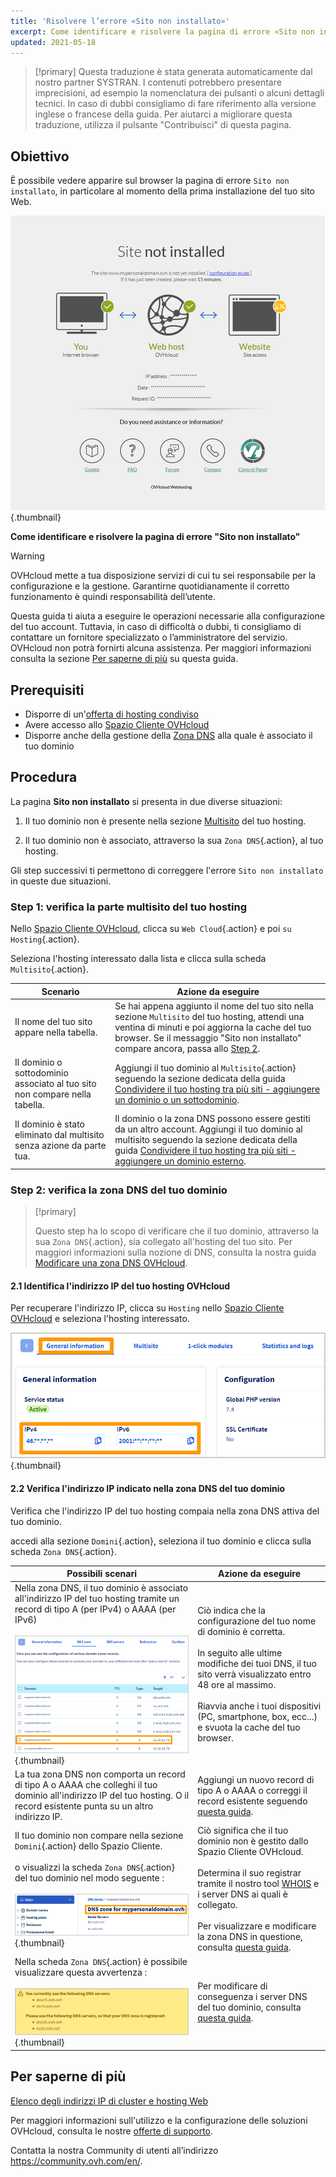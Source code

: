 ```yaml
---
title: 'Risolvere l’errore «Sito non installato»'
excerpt: Come identificare e risolvere la pagina di errore «Sito non installato»
updated: 2021-05-18
---
```


> [!primary]
> Questa traduzione è stata generata automaticamente dal nostro partner SYSTRAN. I contenuti potrebbero presentare imprecisioni, ad esempio la nomenclatura dei pulsanti o alcuni dettagli tecnici. In caso di dubbi consigliamo di fare riferimento alla versione inglese o francese della guida. Per aiutarci a migliorare questa traduzione, utilizza il pulsante "Contribuisci" di questa pagina.
>

## Obiettivo

È possibile vedere apparire sul browser la pagina di errore `Sito non installato`, in particolare al momento della prima installazione del tuo sito Web.

![site-not-installed](images/site-not-installed2021.png){.thumbnail}

**Come identificare e risolvere la pagina di errore "Sito non installato"**

> [!warning]
> OVHcloud mette a tua disposizione servizi di cui tu sei responsabile per la configurazione e la gestione. Garantirne quotidianamente il corretto funzionamento è quindi responsabilità dell’utente.
>
> Questa guida ti aiuta a eseguire le operazioni necessarie alla configurazione del tuo account. Tuttavia, in caso di difficoltà o dubbi, ti consigliamo di contattare un fornitore specializzato o l’amministratore del servizio. OVHcloud non potrà fornirti alcuna assistenza. Per maggiori informazioni consulta la sezione [Per saperne di più](#gofurther) su questa guida.

## Prerequisiti

- Disporre di un'[offerta di hosting condiviso](https://www.ovhcloud.com/it/web-hosting/)
- Avere accesso allo [Spazio Cliente OVHcloud](https://www.ovh.com/auth/?action=gotomanager&from=https://www.ovh.it/&ovhSubsidiary=it)
- Disporre anche della gestione della [Zona DNS](/pages/web_cloud/domains/dns_zone_edit) alla quale è associato il tuo dominio

## Procedura

La pagina **Sito non installato** si presenta in due diverse situazioni:

1. Il tuo dominio non è presente nella sezione [Multisito](/pages/web_cloud/web_hosting/multisites_configure_multisite#step-1-accedi-alla-gestione-del-multisito) del tuo hosting.

2. Il tuo dominio non è associato, attraverso la sua `Zona DNS`{.action}, al tuo hosting.

Gli step successivi ti permettono di correggere l'errore `Sito non installato` in queste due situazioni.

### Step 1: verifica la parte multisito del tuo hosting

Nello [Spazio Cliente OVHcloud](https://www.ovh.com/auth/?action=gotomanager&from=https://www.ovh.it/&ovhSubsidiary=it), clicca su `Web Cloud`{.action} e poi `su Hosting`{.action}.

Seleziona l'hosting interessato dalla lista e clicca sulla scheda `Multisito`{.action}.

|Scenario|Azione da eseguire|
|---|---|
|Il nome del tuo sito appare nella tabella.|Se hai appena aggiunto il nome del tuo sito nella sezione `Multisito` del tuo hosting, attendi una ventina di minuti e poi aggiorna la cache del tuo browser. Se il messaggio "Sito non installato" compare ancora, passa allo [Step 2](#checkdomainlink).|
|Il dominio o sottodominio associato al tuo sito non compare nella tabella.|Aggiungi il tuo dominio al `Multisito`{.action} seguendo la sezione dedicata della guida [Condividere il tuo hosting tra più siti - aggiungere un dominio o un sottodominio](/pages/web_cloud/web_hosting/multisites_configure_multisite#step-2-aggiungi-un-dominio-o-un-sottodominio).|
|Il dominio è stato eliminato dal multisito senza azione da parte tua.|Il dominio o la zona DNS possono essere gestiti da un altro account. Aggiungi il tuo dominio al multisito seguendo la sezione dedicata della guida [Condividere il tuo hosting tra più siti - aggiungere un dominio esterno](/pages/web_cloud/web_hosting/multisites_configure_multisite#step-22-aggiungere-un-dominio-esterno).|

### Step 2: verifica la zona DNS del tuo dominio <a name="checkdomainlink"></a>

> [!primary]
>
> Questo step ha lo scopo di verificare che il tuo dominio, attraverso la sua `Zona DNS`{.action}, sia collegato all'hosting del tuo sito.
> Per maggiori informazioni sulla nozione di DNS, consulta la nostra guida [Modificare una zona DNS OVHcloud](/pages/web_cloud/domains/dns_zone_edit#obiettivo).

#### 2\.1 Identifica l'indirizzo IP del tuo hosting OVHcloud

Per recuperare l'indirizzo IP, clicca su `Hosting` nello [Spazio Cliente OVHcloud](https://www.ovh.com/auth/?action=gotomanager&from=https://www.ovh.it/&ovhSubsidiary=it) e seleziona l'hosting interessato.

![hosting-general-informations](images/hosting-general-informations.png){.thumbnail}

#### 2\.2 Verifica l'indirizzo IP indicato nella zona DNS del tuo dominio

Verifica che l'indirizzo IP del tuo hosting compaia nella zona DNS attiva del tuo dominio.

accedi alla sezione `Domini`{.action}, seleziona il tuo dominio e clicca sulla scheda `Zona DNS`{.action}.

|Possibili scenari|Azione da eseguire|
|---|---|
|Nella zona DNS, il tuo dominio è associato all'indirizzo IP del tuo hosting tramite un record di tipo A (per IPv4) o AAAA (per IPv6)<br><br>![zona DNS_IP2](images/zonedns_ip2.png){.thumbnail}|Ciò indica che la configurazione del tuo nome di dominio è corretta.<br><br>In seguito alle ultime modifiche dei tuoi DNS, il tuo sito verrà visualizzato entro 48 ore al massimo.<br><br>Riavvia anche i tuoi dispositivi (PC, smartphone, box, ecc...) e svuota la cache del tuo browser.|
|La tua zona DNS non comporta un record di tipo A o AAAA che colleghi il tuo dominio all'indirizzo IP del tuo hosting. O il record esistente punta su un altro indirizzo IP.|Aggiungi un nuovo record di tipo A o AAAA o correggi il record esistente seguendo [questa guida](/pages/web_cloud/domains/dns_zone_edit).|
|Il tuo dominio non compare nella sezione `Domini`{.action} dello Spazio Cliente.<br><br>o visualizzi la scheda `Zona DNS`{.action} del tuo dominio nel modo seguente :<br><br>![zonedns_ndd_pas_su_lec2](images/zonedns_ndd_pas_sur_lec2.png){.thumbnail}|Ciò significa che il tuo dominio non è gestito dallo Spazio Cliente OVHcloud.<br><br>Determina il suo registrar tramite il nostro tool [WHOIS](https://www.ovh.it/supporto/strumenti/check_whois.pl) e i server DNS ai quali è collegato.<br><br>Per visualizzare e modificare la zona DNS in questione, consulta [questa guida](/pages/web_cloud/web_hosting/multisites_configure_multisite#step-22-aggiungere-un-dominio-esterno).|
|Nella scheda `Zona DNS`{.action} è possibile visualizzare questa avvertenza :<br><br>![avviso_zonedns_pas_su_srv_Dns](images/avertissement_zonedns_pas_sur_srv_dns.png){.thumbnail}|Per modificare di conseguenza i server DNS del tuo dominio, consulta [questa guida](/pages/web_cloud/domains/dns_server_general_information).|

## Per saperne di più <a name="gofurther"></a>

[Elenco degli indirizzi IP di cluster e hosting Web](/pages/web_cloud/web_hosting/clusters_and_shared_hosting_IP)

Per maggiori informazioni sull'utilizzo e la configurazione delle soluzioni OVHcloud, consulta le nostre [offerte di supporto](https://www.ovhcloud.com/it/support-levels/).

Contatta la nostra Community di utenti all’indirizzo <https://community.ovh.com/en/>.
